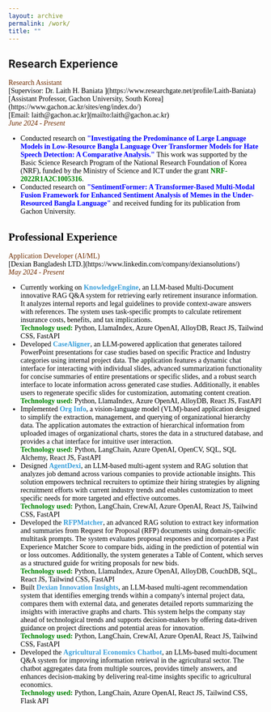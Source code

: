 ```yaml
---
layout: archive
permalink: /work/
title: ""
---
```


## Research Experience 
<span style="font-family:Trebuchet MS; color:black;">
<span style="color:#6E2C00">Research Assistant</span><br/>
[Supervisor: <span style="color:black; display:inline;"> Dr. Laith H. Baniata </span>](https://www.researchgate.net/profile/Laith-Baniata)<br/>
[Assistant Professor, Gachon University, South Korea](https://www.gachon.ac.kr/sites/eng/index.do/)<br/>
[Email: laith@gachon.ac.kr](mailto:laith@gachon.ac.kr)<br/>
<span style="color:#6E2C00"><em>June 2024 - Present</em></span>
<ul style="font-family:Trebuchet MS; color:black;">

<li>Conducted research on <b style="color:blue">"Investigating the Predominance of Large Language Models in Low-Resource Bangla Language Over Transformer Models for Hate Speech Detection: A Comparative Analysis."</b> This work was supported by the Basic Science Research Program of the National Research Foundation of Korea (NRF), funded by the Ministry of Science and ICT under the grant<b><span style="color:green; display:inline;"> NRF-2022R1A2C1005316</span></b>.</li>

<li>Conducted research on <b style="color:blue">"SentimentFormer: A Transformer-Based Multi-Modal Fusion Framework for Enhanced Sentiment Analysis of Memes in the Under-Resourced Bangla Language"</b> and received funding for its publication from Gachon University.</li>
</ul>


## Professional Experience
<!-- Senior Lecturer -->
<span style="font-family:Trebuchet MS; color:black;">
<span style="color:#6E2C00">Application Developer (AI/ML)</span><br/>
[Dexian Bangladesh LTD.](https://www.linkedin.com/company/dexiansolutions/)<br/> 
<span style="color:#6E2C00"><em>May 2024 - Present</em></span> 

<ul style="font-family:Trebuchet MS; color:black;"> 

<li>Currently working on <b style="color:#389EDA">KnowledgeEngine</b>, an LLM-based Multi-Document innovative RAG Q&A system for retrieving early retirement insurance information. It analyzes internal reports and legal guidelines to provide context-aware answers with references. The system uses task-specific prompts to calculate retirement insurance costs, benefits, and tax implications.
<br>
<b><span style="color:green; display:inline;"> Technology used: </span> </b> Python, LlamaIndex, Azure OpenAI, AlloyDB, React JS, Tailwind CSS, FastAPI</li> 

<li>Developed <b style="color:#389EDA">CaseAligner</b>, an LLM-powered application that generates tailored PowerPoint presentations for case studies based on specific Practice and Industry categories using internal project data. The application features a dynamic chat interface for interacting with individual slides, advanced summarization functionality for concise summaries of entire presentations or specific slides, and a robust search interface to locate information across generated case studies. Additionally, it enables users to regenerate specific slides for customization, automating content creation.
<br>
<b><span style="color:green; display:inline;"> Technology used: </span> </b> Python, LlamaIndex, Azure OpenAI, AlloyDB, React JS, FastAPI</li> 

<li>Implemented <b style="color:#389EDA">Org Info</b>, a vision-language model (VLM)-based application designed to simplify the extraction, management, and querying of organizational hierarchy data. The application automates the extraction of hierarchical information from uploaded images of organizational charts, stores the data in a structured database, and provides a chat interface for intuitive user interaction.
<br>
<b><span style="color:green; display:inline;"> Technology used: </span> </b> Python, LangChain, Azure OpenAI, OpenCV, SQL, SQL Alchemy, React JS, FastAPI</li> 

<li>Designed <b style="color:#389EDA">AgentDexi</b>, an LLM-based multi-agent system and RAG solution that analyzes job demand across various companies to provide actionable insights. This solution empowers technical recruiters to optimize their hiring strategies by aligning recruitment efforts with current industry trends and enables customization to meet specific needs for more targeted and effective outcomes.
<br>
<b><span style="color:green; display:inline;"> Technology used: </span></b> Python, LangChain, CrewAI, Azure OpenAI, React JS, Tailwind CSS, FastAPI</li> 

<li>Developed the <b style="color:#389EDA">RFPMatcher</b>, an advanced RAG solution to extract key information and summaries from Request for Proposal (RFP) documents using domain-specific multitask prompts. The system evaluates proposal responses and incorporates a Past Experience Matcher Score to compare bids, aiding in the prediction of potential win or loss outcomes. Additionally, the system generates a Table of Content, which serves as a structured guide for writing proposals for new bids. 
<br>
<b><span style="color:green; display:inline;"> Technology used: </span></b> Python, LlamaIndex, Azure OpenAI, AlloyDB, CouchDB, SQL, React JS, Tailwind CSS, FastAPI</li> 

<li>Built <b style="color:#389EDA">Dexian Innovation Insights</b>, an LLM-based multi-agent recommendation system that identifies emerging trends within a company's internal project data, compares them with external data, and generates detailed reports summarizing the insights with interactive graphs and charts. This system helps the company stay ahead of technological trends and supports decision-makers by offering data-driven guidance on project directions and potential areas for innovation.
<br>
<b><span style="color:green; display:inline;"> Technology used: </span></b> Python, LangChain, CrewAI, Azure OpenAI, React JS, Tailwind CSS, FastAPI</li> 

<li>Developed the <b style="color:#389EDA">Agricultural Economics Chatbot</b>, an LLMs-based multi-document Q&A system for improving information retrieval in the agricultural sector. The chatbot aggregates data from multiple sources, provides timely answers, and enhances decision-making by delivering real-time insights specific to agricultural economics. 
<br>
<b><span style="color:green; display:inline;"> Technology used: </span></b> Python, LangChain, Azure OpenAI, React JS, Tailwind CSS, Flask API 
</li> 

</ul>



